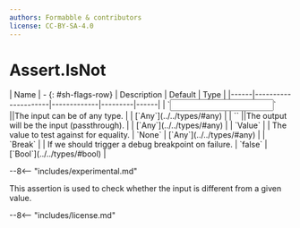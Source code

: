 ```yaml
---
authors: Formabble & contributors
license: CC-BY-SA-4.0
---
```



# Assert.IsNot

<div class="sh-parameters" markdown="1">
| Name | - {: #sh-flags-row} | Description | Default | Type |
|------|---------------------|-------------|---------|------|
| `<input>` ||The input can be of any type. | | [`Any`](../../types/#any) |
| `<output>` ||The output will be the input (passthrough). | | [`Any`](../../types/#any) |
| `Value` |  | The value to test against for equality. | `None` | [`Any`](../../types/#any) |
| `Break` |  | If we should trigger a debug breakpoint on failure. | `false` | [`Bool`](../../types/#bool) |

</div>

--8<-- "includes/experimental.md"

This assertion is used to check whether the input is different from a given value.

--8<-- "includes/license.md"

